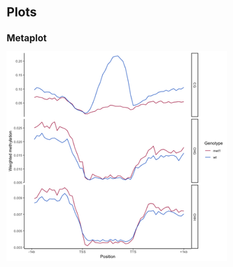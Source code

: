 # Plots

## Metaplot

<p align="center">
  <img src="https://github.com/EvoEpi/r/blob/master/plotting/plots/metaplot.png">
</p>
